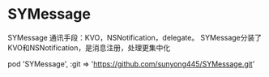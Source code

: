 # SYMessage
SYMessage
通讯手段：KVO，NSNotification，delegate。
SYMessage分装了KVO和NSNotification，是消息注册，处理更集中化

pod 'SYMessage', :git => 'https://github.com/sunyong445/SYMessage.git'
